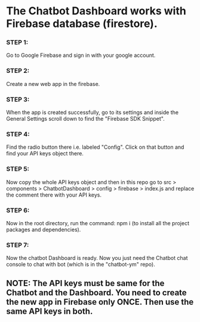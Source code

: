 # The Chatbot Dashboard works with Firebase database (firestore).

### STEP 1: 
Go to Google Firebase and sign in with your google account.

### STEP 2: 
Create a new web app in the firebase.

### STEP 3: 
When the app is created successfully, go to its settings and inside the General Settings scroll down to find the "Firebase SDK Snippet".

### STEP 4: 
Find the radio button there i.e. labeled "Config". Click on that button and find your API keys object there.

### STEP 5: 
Now copy the whole API keys object and then in this repo go to src > components > ChatbotDashboard > config > firebase > index.js and replace the comment there with your API keys.

### STEP 6: 
Now in the root directory, run the command: npm i (to install all the project packages and dependencies).

### STEP 7: 
Now the chatbot Dashboard is ready. Now you just need the Chatbot chat console to chat with bot (which is in the "chatbot-ym" repo).


## NOTE: The API keys must be same for the Chatbot and the Dashboard. You need to create the new app in Firebase only ONCE. Then use the same API keys in both.
